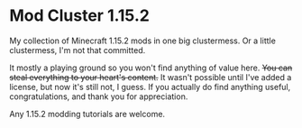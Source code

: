# Mod Cluster 1.15.2
My collection of Minecraft 1.15.2 mods in one big clustermess. Or a little clustermess, I'm not that committed.

It mostly a playing ground so you won't find anything of value here.
~~You can steal everything to your heart's content.~~ It wasn't possible until I've added a license, but now it's still not, I guess.
If you actually do find anything useful, congratulations, and thank you for appreciation.

Any 1.15.2 modding tutorials are welcome.
